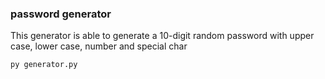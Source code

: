 ### password generator
This generator is able to generate a 10-digit random password with upper case, lower case, number and special char
```
py generator.py
```
